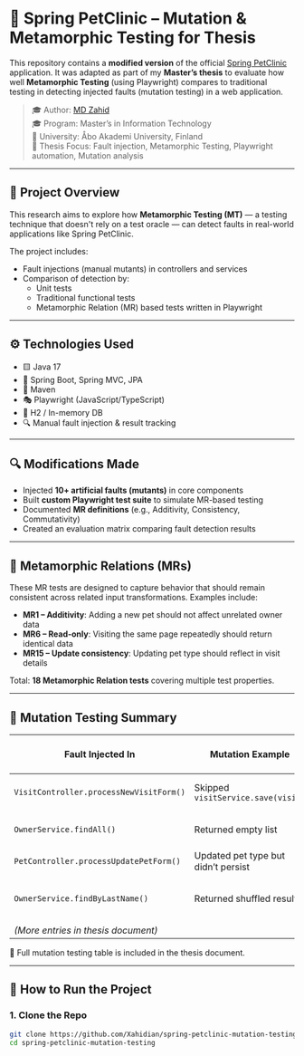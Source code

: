 # 🧪 Spring PetClinic – Mutation & Metamorphic Testing for Thesis

This repository contains a **modified version** of the official [Spring PetClinic](https://github.com/spring-projects/spring-petclinic) application. It was adapted as part of my **Master’s thesis** to evaluate how well **Metamorphic Testing** (using Playwright) compares to traditional testing in detecting injected faults (mutation testing) in a web application.

> 🎓 Author: [MD Zahid](https://github.com/Xahidian)  
> 🎓 Program: Master’s in Information Technology  
> 🏫 University: Åbo Akademi University, Finland  
> 📘 Thesis Focus: Fault injection, Metamorphic Testing, Playwright automation, Mutation analysis

---

## 📌 Project Overview

This research aims to explore how **Metamorphic Testing (MT)** — a testing technique that doesn't rely on a test oracle — can detect faults in real-world applications like Spring PetClinic.

The project includes:
- Fault injections (manual mutants) in controllers and services
- Comparison of detection by:
  - Unit tests
  - Traditional functional tests
  - Metamorphic Relation (MR) based tests written in Playwright

---

## ⚙️ Technologies Used

- 🟨 Java 17
- 🧪 Spring Boot, Spring MVC, JPA
- 🧰 Maven
- 🎭 Playwright (JavaScript/TypeScript)
- 🐘 H2 / In-memory DB
- 🔍 Manual fault injection & result tracking

---

## 🔍 Modifications Made

- Injected **10+ artificial faults (mutants)** in core components
- Built **custom Playwright test suite** to simulate MR-based testing
- Documented **MR definitions** (e.g., Additivity, Consistency, Commutativity)
- Created an evaluation matrix comparing fault detection results

---

## 🧬 Metamorphic Relations (MRs)

These MR tests are designed to capture behavior that should remain consistent across related input transformations. Examples include:

- **MR1 – Additivity**: Adding a new pet should not affect unrelated owner data
- **MR6 – Read-only**: Visiting the same page repeatedly should return identical data
- **MR15 – Update consistency**: Updating pet type should reflect in visit details

Total: **18 Metamorphic Relation tests** covering multiple test properties.

---

## 🧪 Mutation Testing Summary

| Fault Injected In                            | Mutation Example                               | Detected by Unit Test | Detected by MR Test | Notes                        |
|---------------------------------------------|------------------------------------------------|------------------------|----------------------|-------------------------------|
| `VisitController.processNewVisitForm()`     | Skipped `visitService.save(visit)`            | ❌                    | ✅                   | MR caught visit inconsistency |
| `OwnerService.findAll()`                    | Returned empty list                           | ❌                    | ✅                   | Unit didn’t validate count    |
| `PetController.processUpdatePetForm()`      | Updated pet type but didn’t persist           | ❌                    | ✅                   | MR15 caught it                |
| `OwnerService.findByLastName()`             | Returned shuffled results                     | ❌                    | ✅                   | MR11 detected ordering issue  |
| *(More entries in thesis document)*         |                                                |                        |                      |                               |

📌 Full mutation testing table is included in the thesis document.

---

## 🚀 How to Run the Project

### 1. Clone the Repo

```bash
git clone https://github.com/Xahidian/spring-petclinic-mutation-testing.git
cd spring-petclinic-mutation-testing
